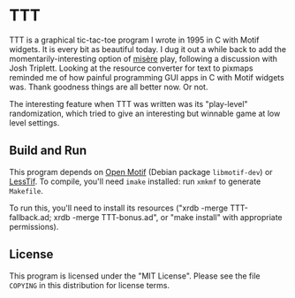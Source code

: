 # TTT

TTT is a graphical tic-tac-toe program I wrote in 1995 in C
with Motif widgets.  It is every bit as beautiful today.  I
dug it out a while back to add the momentarily-interesting
option of
[mis&egrave;re](http://en.wikipedia.org/wiki/Mis%C3%A8re)
play, following a discussion with Josh Triplett.  Looking at
the resource converter for text to pixmaps reminded me of
how painful programming GUI apps in C with Motif widgets
was.  Thank goodness things are all better now.  Or not.

The interesting feature when TTT was written was its
"play-level" randomization, which tried to give an
interesting but winnable game at low level settings.

## Build and Run

This program depends on
[Open Motif](http://www.opengroup.org/openmotif/) (Debian
package `libmotif-dev`) or
[LessTif](http://lesstif.sourceforge.net). To compile,
you'll need `imake` installed: run `xmkmf` to generate
`Makefile`.

To run this, you'll need to install its resources ("xrdb
-merge TTT-fallback.ad; xrdb -merge TTT-bonus.ad", or "make
install" with appropriate permissions).

## License

This program is licensed under the "MIT License". Please see
the file `COPYING` in this distribution for license terms.
